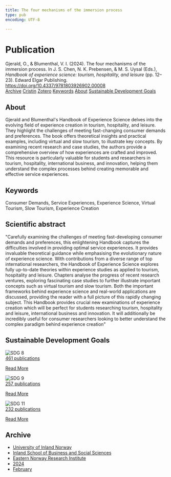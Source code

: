 ```yaml
---
title: The four mechanisms of the immersion process
type: pub
encoding: UTF-8

---
```

<h1>Publication</h1>
<article id="csl-bib-container-DM28Z5KZ" class="csl-bib-container">
  <div class="csl-bib-body"> <div class="csl-entry">Gjerald, O., &#38; Blumenthal, V. I. (2024). The four mechanisms of the immersion process. In J. S. Chen, N. K. Prebensen, &#38; M. S. Uysal (Eds.), <i>Handbook of experience science: tourism, hospitality, and leisure</i> (pp. 12–23). Edward Elgar Publishing. <a href="https://doi.org/10.4337/9781803926902.00008">https://doi.org/10.4337/9781803926902.00008</a></div> </div>
  <div class="csl-bib-buttons">
    <a href="#taxonomy-article-DM28Z5KZ" alt="archive" class="csl-bib-button">Archive</a>
    <a href="https://app.cristin.no/results/show.jsf?id=2243524" alt="Cristin" class="csl-bib-button">Cristin</a>
    <a href="http://zotero.org/groups/5881554/items/DM28Z5KZ" alt="Zotero" class="csl-bib-button">Zotero</a>
    <a href="#keywords-article-DM28Z5KZ" alt="keywords" class="csl-bib-button">Keywords</a>
    <a href="#about-article-DM28Z5KZ" alt="about_pub" class="csl-bib-button">About</a>
    <a href="#sdg-article-DM28Z5KZ" alt="sdg" class="csl-bib-button">Sustainable Development Goals</a>
  </div>
  <div id="csl-bib-meta-container-DM28Z5KZ"></div>
</article>
<div id="csl-bib-meta-DM28Z5KZ" class="csl-bib-meta">
  <article id="about-article-DM28Z5KZ" class="about_pub-article">
    <h1>About</h1>
    Gjerald and Blumenthal's Handbook of Experience Science delves into the evolving field of experience creation in tourism, hospitality, and leisure. They highlight the challenges of meeting fast-changing consumer demands and preferences. The book offers theoretical insights and practical examples, including virtual and slow tourism, to illustrate key concepts. By examining recent research and case studies, the authors provide a comprehensive overview of how experiences are crafted and improved. This resource is particularly valuable for students and researchers in tourism, hospitality, international business, and innovation, helping them understand the complex processes behind creating memorable and effective service experiences.
  </article>
  <article id="keywords-article-DM28Z5KZ" class="keywords-article">
    <h1>Keywords</h1>
    Consumer Demands, Service Experiences, Experience Science, Virtual Tourism, Slow Tourism, Experience Creation
  </article>
  <article id="abstract-article-DM28Z5KZ" class="abstract-article">
    <h1>Scientific abstract</h1>
    "Carefully examining the challenges of meeting fast-developing consumer demands and preferences, this enlightening Handbook captures the difficulties involved in providing optimal service experiences. It provides invaluable theoretical guidance while emphasising the evolutionary nature of experience science. With contributions from a diverse range of top international researchers, the Handbook of Experience Science explores fully up-to-date theories within experience studies as applied to tourism, hospitality and leisure. Chapters analyse the progress of recent research ventures, exploring fascinating case studies to further illustrate important concepts such as virtual tourism and slow tourism. Both the important frameworks behind experience science and real-world applications are discussed, providing the reader with a full picture of this rapidly changing subject. This Handbook provides crucial new examinations of experience creation which will be perfect for students researching tourism, hospitality and leisure, international business and innovation. It will additionally be incredibly useful for consumer researchers looking to better understand the complex paradigm behind experience creation"
  </article>
  <article id="sdg-article-DM28Z5KZ" class="sdg-article">
    <h1>Sustainable Development Goals</h1>
    <div class="sdg-container"><div id="sdg8" class="sdg">
        <img src="{{< params subfolder >}}images/sdg/sdg08_en.png" class="image" alt="SDG 8">
        <div class="sdg-overlay">
          <a href="{{< params subfolder >}}en/archive/?sdg=8#archive" class="sdg-publication-count"><span>461</span> publications</a>
          <p><a href="https://sdgs.un.org/goals/goal8" class="sdg-read-more">Read More</a></p>
        </div>
      </div> <div id="sdg9" class="sdg">
        <img src="{{< params subfolder >}}images/sdg/sdg09_en.png" class="image" alt="SDG 9">
        <div class="sdg-overlay">
          <a href="{{< params subfolder >}}en/archive/?sdg=9#archive" class="sdg-publication-count"><span>257</span> publications</a>
          <p><a href="https://sdgs.un.org/goals/goal9" class="sdg-read-more">Read More</a></p>
        </div>
      </div> <div id="sdg11" class="sdg">
        <img src="{{< params subfolder >}}images/sdg/sdg11_en.png" class="image" alt="SDG 11">
        <div class="sdg-overlay">
          <a href="{{< params subfolder >}}en/archive/?sdg=11#archive" class="sdg-publication-count"><span>232</span> publications</a>
          <p><a href="https://sdgs.un.org/goals/goal11" class="sdg-read-more">Read More</a></p>
        </div>
      </div></div>
  </article>
  <article id="taxonomy-article-DM28Z5KZ" class="taxonomy-article">
    <h1>Archive</h1>
    <ul>
      <li><a href="{{< params subfolder >}}en/archive/?key=3DCRN523">University of Inland Norway</a></li>
      <li><a href="{{< params subfolder >}}en/archive/?key=DU8Q9LN9">Inland School of Business and Social Sciences</a></li>
      <li><a href="{{< params subfolder >}}en/archive/?key=IRYXBU4S">Eastern Norway Research Institute</a></li>
      <li><a href="{{< params subfolder >}}en/archive/?key=WY52T3Q9">2024</a></li>
      <li><a href="{{< params subfolder >}}en/archive/?key=M6HXHZU4">February</a></li>
    </ul>
  </article>
</div>
